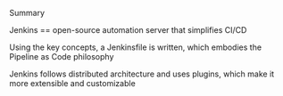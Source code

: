 Summary

Jenkins == open-source automation server that simplifies CI/CD

Using the key concepts, a Jenkinsfile is written, which embodies the Pipeline as Code philosophy

Jenkins follows distributed architecture and uses plugins, which make it more extensible and customizable
